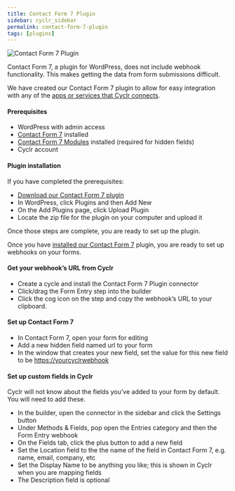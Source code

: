 ```yaml
---
title: Contact Form 7 Plugin
sidebar: cyclr_sidebar
permalink: contact-form-7-plugin
tags: [plugins]
---
```


![Contact Form 7 Plugin](https://website.cyclr.com/api/connectoricon/873)

Contact Form 7, a plugin for WordPress, does not include webhook functionality. This makes getting the data from form submissions difficult.

We have created our Contact Form 7 plugin to allow for easy integration with any of the [apps or services that Cyclr connects](https://cyclr.com/connectors).

#### Prerequisites

*   WordPress with admin access
*   [Contact Form 7](https://contactform7.com/) installed
*   [Contact Form 7 Modules](https://en-gb.wordpress.org/plugins/contact-form-7-modules/) installed (required for hidden fields)
*   Cyclr account

#### Plugin installation

If you have completed the prerequisites:

*   [Download our Contact Form 7 plugin](http://files.cyclr.com/cyclr-plugins/cyclr-webhooks.zip)
*   In WordPress, click Plugins and then Add New
*   On the Add Plugins page, click Upload Plugin
*   Locate the zip file for the plugin on your computer and upload it

Once those steps are complete, you are ready to set up the plugin.

Once you have [installed our Contact Form 7](https://intercom.help/cyclr/contact-form-7-plugin/installation) plugin, you are ready to set up webhooks on your forms.

#### Get your webhook’s URL from Cyclr

*   Create a cycle and install the Contact Form 7 Plugin connector
*   Click/drag the Form Entry step into the builder
*   Click the cog icon on the step and copy the webhook’s URL to your clipboard.

#### Set up Contact Form 7

*   In Contact Form 7, open your form for editing
*   Add a new hidden field named url to your form
*   In the window that creates your new field, set the value for this new field to be [https://yourcyclrwebhook](https://yourcyclrwebhook/)

#### Set up custom fields in Cyclr

Cyclr will not know about the fields you’ve added to your form by default. You will need to add these.

*   In the builder, open the connector in the sidebar and click the Settings button
*   Under Methods & Fields, pop open the Entries category and then the Form Entry webhook
*   On the Fields tab, click the plus button to add a new field
*   Set the Location field to the the name of the field in Contact Form 7, e.g. name, email, company, etc
*   Set the Display Name to be anything you like; this is shown in Cyclr when you are mapping fields
*   The Description field is optional
